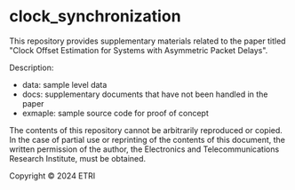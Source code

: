 # clock_synchronization
This repository provides supplementary materials related to the paper titled "Clock Offset Estimation for Systems with Asymmetric Packet Delays".

Description: 
  - data: sample level data
  - docs: supplementary documents that have not been handled in the paper
  - exmaple: sample source code for proof of concept

The contents of this repository cannot be arbitrarily reproduced or copied. In the case of partial use or reprinting of the contents of this document, the written permission of the author, the Electronics and Telecommunications Research Institute, must be obtained.

Copyright © 2024 ETRI 
